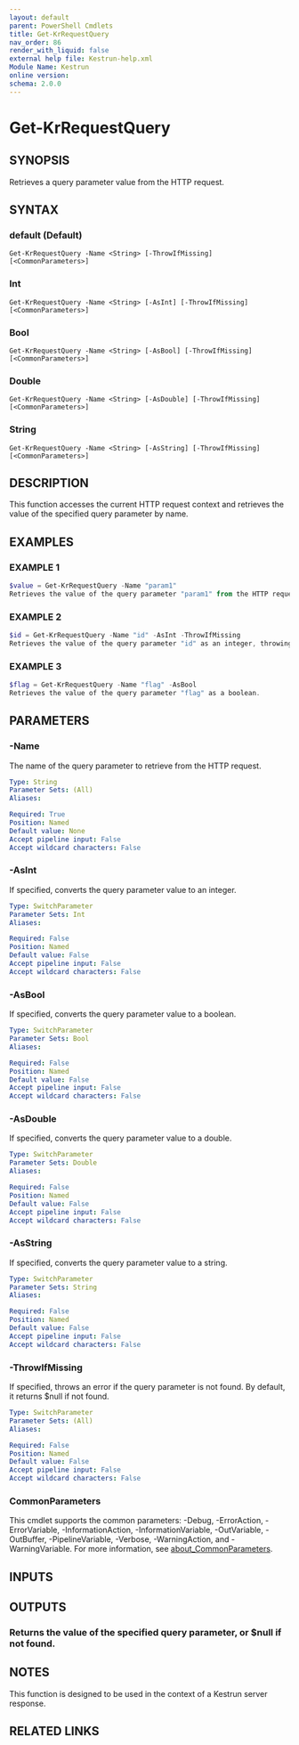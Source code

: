 ```yaml
---
layout: default
parent: PowerShell Cmdlets
title: Get-KrRequestQuery
nav_order: 86
render_with_liquid: false
external help file: Kestrun-help.xml
Module Name: Kestrun
online version:
schema: 2.0.0
---
```


# Get-KrRequestQuery

## SYNOPSIS
Retrieves a query parameter value from the HTTP request.

## SYNTAX

### default (Default)
```
Get-KrRequestQuery -Name <String> [-ThrowIfMissing] [<CommonParameters>]
```

### Int
```
Get-KrRequestQuery -Name <String> [-AsInt] [-ThrowIfMissing] [<CommonParameters>]
```

### Bool
```
Get-KrRequestQuery -Name <String> [-AsBool] [-ThrowIfMissing] [<CommonParameters>]
```

### Double
```
Get-KrRequestQuery -Name <String> [-AsDouble] [-ThrowIfMissing] [<CommonParameters>]
```

### String
```
Get-KrRequestQuery -Name <String> [-AsString] [-ThrowIfMissing] [<CommonParameters>]
```

## DESCRIPTION
This function accesses the current HTTP request context and retrieves the value
of the specified query parameter by name.

## EXAMPLES

### EXAMPLE 1
```powershell
$value = Get-KrRequestQuery -Name "param1"
Retrieves the value of the query parameter "param1" from the HTTP request.
```

### EXAMPLE 2
```powershell
$id = Get-KrRequestQuery -Name "id" -AsInt -ThrowIfMissing
Retrieves the value of the query parameter "id" as an integer, throwing an error if it's missing.
```

### EXAMPLE 3
```powershell
$flag = Get-KrRequestQuery -Name "flag" -AsBool
Retrieves the value of the query parameter "flag" as a boolean.
```

## PARAMETERS

### -Name
The name of the query parameter to retrieve from the HTTP request.

```yaml
Type: String
Parameter Sets: (All)
Aliases:

Required: True
Position: Named
Default value: None
Accept pipeline input: False
Accept wildcard characters: False
```

### -AsInt
If specified, converts the query parameter value to an integer.

```yaml
Type: SwitchParameter
Parameter Sets: Int
Aliases:

Required: False
Position: Named
Default value: False
Accept pipeline input: False
Accept wildcard characters: False
```

### -AsBool
If specified, converts the query parameter value to a boolean.

```yaml
Type: SwitchParameter
Parameter Sets: Bool
Aliases:

Required: False
Position: Named
Default value: False
Accept pipeline input: False
Accept wildcard characters: False
```

### -AsDouble
If specified, converts the query parameter value to a double.

```yaml
Type: SwitchParameter
Parameter Sets: Double
Aliases:

Required: False
Position: Named
Default value: False
Accept pipeline input: False
Accept wildcard characters: False
```

### -AsString
If specified, converts the query parameter value to a string.

```yaml
Type: SwitchParameter
Parameter Sets: String
Aliases:

Required: False
Position: Named
Default value: False
Accept pipeline input: False
Accept wildcard characters: False
```

### -ThrowIfMissing
If specified, throws an error if the query parameter is not found.
By default, it returns $null if not found.

```yaml
Type: SwitchParameter
Parameter Sets: (All)
Aliases:

Required: False
Position: Named
Default value: False
Accept pipeline input: False
Accept wildcard characters: False
```

### CommonParameters
This cmdlet supports the common parameters: -Debug, -ErrorAction, -ErrorVariable, -InformationAction, -InformationVariable, -OutVariable, -OutBuffer, -PipelineVariable, -Verbose, -WarningAction, and -WarningVariable. For more information, see [about_CommonParameters](http://go.microsoft.com/fwlink/?LinkID=113216).

## INPUTS

## OUTPUTS

### Returns the value of the specified query parameter, or $null if not found.
## NOTES
This function is designed to be used in the context of a Kestrun server response.

## RELATED LINKS
